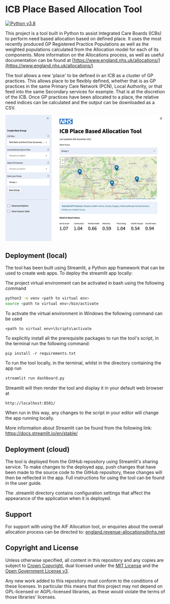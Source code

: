# ICB Place Based Allocation Tool

[![Python v3.8](https://img.shields.io/badge/python-v3.8-blue.svg)](https://www.python.org/downloads/release/python-380/)

This project is a tool built in Python to assist Integrated Care Boards (ICBs) to perform need based allocation based on defined place. It uses the most recently produced GP Registered Practice Populations as well as the weighted populations calculated from the Allocation model for each of its components. More information on the Allocations process, as well as useful documentation can be found at [https://www.england.nhs.uk/allocations/](https://www.england.nhs.uk/allocations/)

The tool allows a new 'place' to be defined in an ICB as a cluster of GP practices. This allows place to be flexibly defined, whether that is as GP practices in the same Primary Care Network (PCN), Local Authority, or that feed into the same Secondary services for example. That is at the discretion of the ICB. Once GP practices have been allocated to a place, the relative need indices can be calculated and the output can be downloaded as a CSV.

![ICB Place Based Allocation Tool](/docs/screenshot-min.png?raw=true "ICB Place Based Allocation Tool")

## Deployment (local)

The tool has been built using Streamlit, a Python app framework that can be used to create web apps. To deploy the streamlit app locally:

The project virtual environment can be activated in bash using the following command

```bash
python3 -m venv <path to virtual env>
source <path to virtual env>/bin/activate
```

To activate the virtual environment in Windows the following command can be used

```shell
<path to virtual env>\Scripts\activate
```

To explicitly install all the prerequisite packages to run the tool's script, in the terminal run the following command:

```shell
pip install -r requirements.txt
```

To run the tool locally, in the terminal, whilst in the directory containing the app run

```bash
streamlit run dashboard.py
```

Streamlit will then render the tool and display it in your default web browser at

```bash
http://localhost:8501/
```

When run in this way, any changes to the script in your editor will change the app running locally.

More information about Streamlit can be found from the following link:
https://docs.streamlit.io/en/stable/

## Deployment (cloud)

The tool is deployed from the GitHub repository using Streamlit's sharing service. To make changes to the deployed app, push changes that have been made to the source code to the GitHub repository, these changes will then be reflected in the app. Full instructions for using the tool can be found in the user guide.

The .streamlit directory contains configuration settings that affect the appearance of the application when it is deployed.

## Support

For support with using the AIF Allocation tool, or enquiries about the overall allocation process can be directed to: [england.revenue-allocations@nhs.net](mailto:england.revenue-allocations@nhs.net)

## Copyright and License

Unless otherwise specified, all content in this repository and any copies are subject to [Crown Copyright](http://www.nationalarchives.gov.uk/information-management/re-using-public-sector-information/copyright-and-re-use/crown-copyright/), dual licensed under the [MIT License](./LICENSE) and the [Open Government License v3](./LICENSE).

Any new work added to this repository must conform to the conditions of these licenses. In particular this means that this project may not depend on GPL-licensed or AGPL-licensed libraries, as these would violate the terms of those libraries' licenses.
